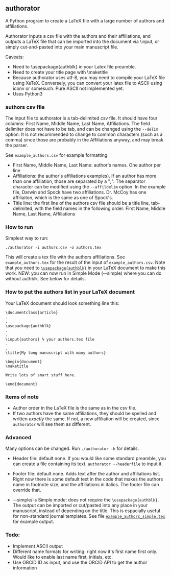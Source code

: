 ## authorator

A Python program to create a LaTeX file with a large number of authors
and  affiliations. 

Authorator inputs a csv file with the authors and their affiliations, and outputs a LaTeX file that can be imported
into the document via \input, or simply cut-and-pasted into your main manuscript file.

Caveats: 
* Need to \usepackage{authblk} in your Latex file preamble.
* Need to create your title page with \maketitle
* Because authorator uses utf-8, you may need to compile your LaTeX file using XeTeX. Conversely, you can convert your latex file to ASCII using iconv or somesuch. Pure ASCII not implemented yet.
* Uses Python3

### authors csv file

The input file to authorator is a tab-delimited csv file. It should have
four columns: First Name, Middle Name, Last Name, Affiliations.
The field delimiter does not have to be tab, and can be changed using the `--delim` option. It is not recommended to
change to common characters (such as a comma) since those are probably in the Affiliations anyway, and may break the
parser.

See `example_authors.csv` for example formatting.

* First Name, Middle Name, Last Name: author's names. One author per
  line
* Affiliations: the author's affiliations examples). If an author has more than one affiliation, those are 
  separated by a ";". The separator character can be modified using the `--affildelim` option.
  In the example file, Darwin and Spock have two affiliations. Dr. McCoy has one affiliaiton, which is the same as
one of Spock's.
* Title line: the first line of the authors csv file should be a title
  line, tab-delimited, with the field names in the following order:
First Name, Middle Name, Last Name, Affiliations



### How to run
Simplest way to run:

`./authorator -i authors.csv -o authors.tex`

This will create a tex file with the authors affiliations. See `example_authors.tex` for the result of the input of
`example_authors.csv`. Note that you need to [`\usepackage{authblk}`](https://www.ctan.org/pkg/authblk) in your LaTeX
document to make this work. NEW: you can now run in Simple Mode
(--simple) where you can do without authblk. See below for details.

### How to put the authors list in your LaTeX document

Your LaTeX document should look something line this:
```
\documentclass{article}
.
.
\usepackage{authblk}
.
.
\input{authors} % your authors.tex file
.
.
\title{My long manuscript with many authors}

\begin{document}
\maketitle

Write lots of smart stuff here.

\end{document}

```

### Items of note

* Author order in the LaTeX file is the same as in the csv file.
* If two authors have the same affiliations, they should be spelled and written *exactly* the same. If not, a new
  affiliation will be created, since `authorator` will see them as different.

### Advanced
Many options can be changed. Run `./authorator -h` for details.

* Header file: default none. If you would like some standard preamble, you can create a file containing its text.
  `authorator --headerfile` to input it.
* Footer file: default none. Adds text after the author and affiliations
  list. Right now there is some default text in the code that makes the
authors name in footnote size, and the affiliations in italics. The
footer file can override that.

* --simple/-s Simple mode: does not require the `\usepackage{authblk}`.
  The output can be imported or cut/pasted into any place in your
manuscript, instead of depending on the title. This is espacially useful
for non-standard journal templates. See file
[`example_authors_simple.tex`](https://github.com/idoerg/authorator/blob/master/example_authors_simple.tex) for example output.


### Todo:
 * Implement ASCII output
 * Different name formats for writing: right now it's first name first
   only. Would like to enable last name first, initials, etc.
 * Use ORCID ID as input, and use the ORCID API to get the author information
 
